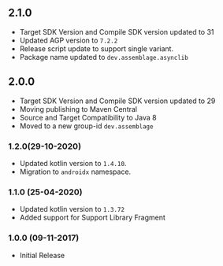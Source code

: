 ## 2.1.0
- Target SDK Version and Compile SDK version updated to 31
- Updated AGP version to `7.2.2`
- Release script update to support single variant.
- Package name updated to `dev.assemblage.asynclib`

## 2.0.0
- Target SDK Version and Compile SDK version updated to 29
- Moving publishing to Maven Central
- Source and Target Compatibility to Java 8
- Moved to a new group-id `dev.assemblage`

### 1.2.0(29-10-2020)
- Updated kotlin version to `1.4.10`.
- Migration to `androidx` namespace.

### 1.1.0 (25-04-2020)
- Updated kotlin version to `1.3.72`
- Added support for Support Library Fragment

### 1.0.0 (09-11-2017)
- Initial Release